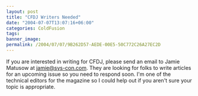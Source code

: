 ```yaml
---
layout: post
title: "CFDJ Writers Needed"
date: "2004-07-07T13:07:16+06:00"
categories: ColdFusion 
tags: 
banner_image: 
permalink: /2004/07/07/9B262D57-AEDE-00E5-50C772C26A27EC2D
---
```


If you are interested in writing for CFDJ, please send an email to Jamie Matusow at jamie@sys-con.com. They are looking for folks to write articles for an upcoming issue so you need to respond soon. I'm one of the technical editors for the magazine so I could help out if you aren't sure your topic is appropriate.